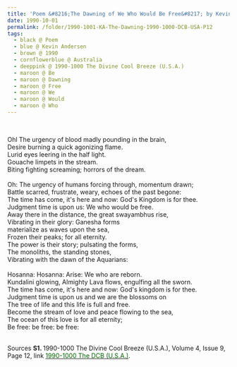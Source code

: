 ```yaml
---
title: 'Poem &#8216;The Dawning of We Who Would Be Free&#8217; by Kevin Andersen, Australia from the 1990-1000 The Divine Cool Breeze (U.S.A.), Volume 4, Issue 9, Page 12'
date: 1990-10-01
permalink: /folder/1990-1001-KA-The-Dawning-1990-1000-DCB-USA-P12
tags:
  - black @ Poem
  - blue @ Kevin Andersen
  - brown @ 1990
  - cornflowerblue @ Australia
  - deeppink @ 1990-1000 The Divine Cool Breeze (U.S.A.)
  - maroon @ Be
  - maroon @ Dawning
  - maroon @ Free
  - maroon @ We
  - maroon @ Would
  - maroon @ Who    
---
```


<br>

<p>
Ohl The urgency of blood madly pounding in the brain,<br>
Desire burning a quick agonizing flame.<br>
Lurid eyes leering in the half light.<br>
Gouache limpets in the stream.<br>
Biting fighting screaming; horrors of the dream.<br>
<br>
Oh: The urgency of humans forcing through, momentum drawn;<br>
Battle scarred, frustrate, weary, echoes of the past begone:<br>
The time has come, it's here and now: God's Kingdom is for thee.<br>
Judgment time is upon us: We who would be free.<br>
Away there in the distance, the great swayambhus rise,<br>
Vibrating in their glory: Ganesha forms<br>
materialize as waves upon the sea,<br>
Frozen their peaks; for all eternity.<br>
The power is their story; pulsating the forms,<br>
The monoliths, the standing stones,<br>
Vibrating with the dawn of the Aquarians:<br>
<br>
Hosanna: Hosanna: Arise: We who are reborn.<br>
Kundalini glowing, Almighty Lava flows, engulfing all the sworn.<br>
The time has come, it's here and now: God's kingdom is for thee.<br>
Judgment time is upon us and we are the blossoms on<br>
The tree of life and this life is full and free.<br>
Become the stream of love and peace flowing to the sea,<br>
The ocean of this love is for all eternity;<br>
Be free: be free: be free:
</p>

<br>

<wave-list>
<list-title color="DarkSeaGreen" width="40">Sources</list-title>
  <list-item color="BlanchedAlmond"  width="280"><b>S1. </b> 1990-1000 The Divine Cool Breeze (U.S.A.), Volume 4, Issue 9, Page 12, link <a href="https://b286c762-1c9b-468d-afbf-9f039b298299.usrfiles.com/ugd/b286c7_6a6448b37d114e1ead8ad66f5a5bfdd5.pdf"><font color="DarkGreen">1990-1000 The DCB (U.S.A.)</font></a>.</list-item>
</wave-list>